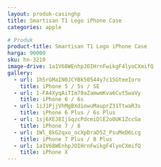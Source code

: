```yaml
---
layout: produk-casinghp
title: Smartisan T1 Logo iPhone Case
categories: apple

# Produk
product-title: Smartisan T1 Logo iPhone Case
harga: 90000
sku: hn-3210
image-drive: 1a1V68WEnhpJOIHrnFwikgF4lyoCXmifQ
gallery:
  - url: 1h5rGMaIN0JCYBk50544y7c15GteeIoro
    title: iPhone 5 / 5s / SE
  - url: 1-FA4XyqAiTIm78aZamwmKva6Cut5waVy
    title: iPhone 6 / 6s
  - url: 1iJ1PjjVhMgBXdiowuMauprZ31TtwaR3s
    title: iPhone 6 Plus / 6s Plus
  - url: 1sj6XEJ8IjSqzcPdcmiDlE2oOUK1ZccGa
    title: iPhone 7 / 8
  - url: 1Wl_8kG2qxo_ocXpDraD5Z_PsuMeD6Lcg
    title: iPhone 7 Plus / 8 Plus
  - url: 1a1V68WEnhpJOIHrnFwikgF4lyoCXmifQ
    title: iPhone X
---
```

